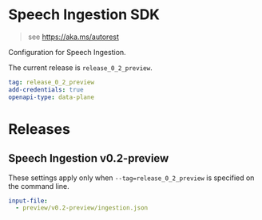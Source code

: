 # Speech Ingestion SDK

> see https://aka.ms/autorest

Configuration for Speech Ingestion.

The current release is `release_0_2_preview`.

``` yaml
tag: release_0_2_preview
add-credentials: true
openapi-type: data-plane
```

# Releases

## Speech Ingestion v0.2-preview

These settings apply only when `--tag=release_0_2_preview` is specified on the command line.

```yaml $(tag) == 'release_0_2_preview'
input-file:
  - preview/v0.2-preview/ingestion.json
```
